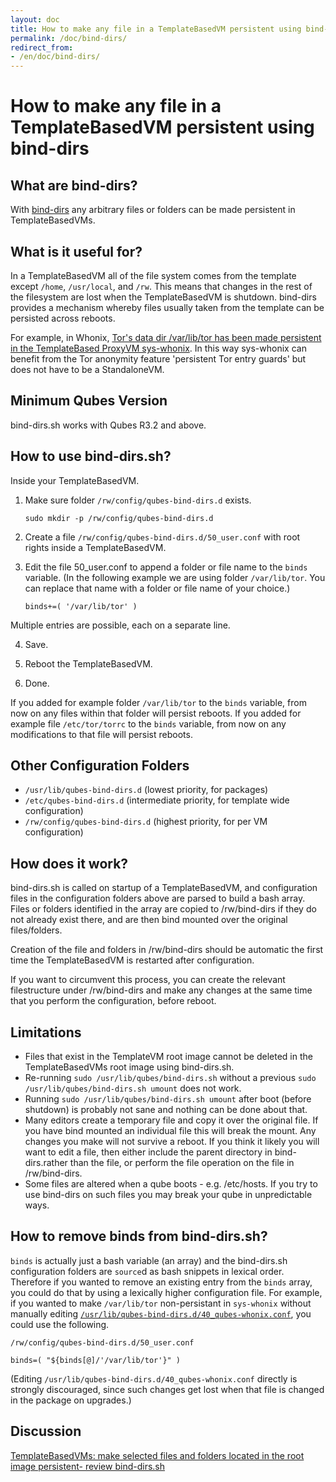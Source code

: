 ```yaml
---
layout: doc
title: How to make any file in a TemplateBasedVM persistent using bind-dirs
permalink: /doc/bind-dirs/
redirect_from:
- /en/doc/bind-dirs/
---
```


# How to make any file in a TemplateBasedVM persistent using bind-dirs #

## What are bind-dirs? ##

With [bind-dirs](https://github.com/QubesOS/qubes-core-agent-linux/blob/master/vm-systemd/bind-dirs.sh)
any arbitrary files or folders can be made persistent in TemplateBasedVMs.

## What is it useful for? ##

In a TemplateBasedVM all of the file system comes from the template except `/home`, `/usr/local`, and `/rw`.
This means that changes in the rest of the filesystem are lost when the TemplateBasedVM is shutdown.
bind-dirs provides a mechanism whereby files usually taken from the template can be persisted across reboots.

For example, in Whonix, [Tor's data dir /var/lib/tor has been made persistent in the TemplateBased ProxyVM sys-whonix](https://github.com/Whonix/qubes-whonix/blob/8438d13d75822e9ea800b9eb6024063f476636ff/usr/lib/qubes-bind-dirs.d/40_qubes-whonix.conf#L5). 
In this way sys-whonix can benefit from the Tor anonymity feature 'persistent Tor entry guards' but does not have to be a StandaloneVM.

## Minimum Qubes Version ##

bind-dirs.sh works with Qubes R3.2 and above.

## How to use bind-dirs.sh? ##

Inside your TemplateBasedVM.

1. Make sure folder `/rw/config/qubes-bind-dirs.d` exists.

       sudo mkdir -p /rw/config/qubes-bind-dirs.d

2. Create a file `/rw/config/qubes-bind-dirs.d/50_user.conf` with root rights inside a TemplateBasedVM.

3. Edit the file 50_user.conf to append a folder or file name to the `binds` variable. (In the following example we are using folder `/var/lib/tor`. You can replace that name with a folder or file name of your choice.)

       binds+=( '/var/lib/tor' )

Multiple entries are possible, each on a separate line.

4. Save.

5. Reboot the TemplateBasedVM.

6. Done.

If you added for example folder `/var/lib/tor` to the `binds` variable, from now on any files within that folder will persist reboots. If you added for example file `/etc/tor/torrc` to the `binds` variable, from now on any modifications to that file will persist reboots.

## Other Configuration Folders ##

* `/usr/lib/qubes-bind-dirs.d` (lowest priority, for packages)
* `/etc/qubes-bind-dirs.d`  (intermediate priority, for template wide configuration)
* `/rw/config/qubes-bind-dirs.d` (highest priority, for per VM configuration)

## How does it work? ##

bind-dirs.sh is called on startup of a TemplateBasedVM, and configuration files in the configuration folders above are parsed to build a bash array.
Files or folders identified in the array are copied to /rw/bind-dirs if they do not already exist there, and are then bind mounted over the original files/folders.

Creation of the file and folders in /rw/bind-dirs should be automatic the first time the TemplateBasedVM is restarted after configuration.

If you want to circumvent this process, you can create the relevant filestructure under /rw/bind-dirs and make any changes at the same time that you perform the configuration, before reboot.


## Limitations ##

* Files that exist in the TemplateVM root image cannot be deleted in the TemplateBasedVMs root image using bind-dirs.sh.
* Re-running `sudo /usr/lib/qubes/bind-dirs.sh` without a previous `sudo /usr/lib/qubes/bind-dirs.sh umount` does not work.
* Running `sudo /usr/lib/qubes/bind-dirs.sh umount` after boot (before shutdown) is probably not sane and nothing can be done about that.
* Many editors create a temporary file and copy it over the original file. If you have bind mounted an individual file this will break the mount.
Any changes you make will not survive a reboot. If you think it likely you will want to edit a file, then either include the parent directory in bind-dirs.rather than the file, or perform the file operation on the file in /rw/bind-dirs.
* Some files are altered when a qube boots - e.g. /etc/hosts. If you try to use bind-dirs on such files you may break your qube in unpredictable ways.


## How to remove binds from bind-dirs.sh? ##

`binds` is actually just a bash variable (an array) and the bind-dirs.sh configuration folders are `source`d as bash snippets in lexical order. 
Therefore if you wanted to remove an existing entry from the `binds` array, you could do that by using a lexically higher configuration file. 
For example, if you wanted to make `/var/lib/tor` non-persistant in `sys-whonix` without manually editing [`/usr/lib/qubes-bind-dirs.d/40_qubes-whonix.conf`](https://github.com/Whonix/qubes-whonix/blob/master/usr/lib/qubes-bind-dirs.d/40_qubes-whonix.conf), you could use the following.

`/rw/config/qubes-bind-dirs.d/50_user.conf`

~~~
binds=( "${binds[@]/'/var/lib/tor'}" )
~~~

(Editing `/usr/lib/qubes-bind-dirs.d/40_qubes-whonix.conf` directly is strongly discouraged, since such changes get lost when that file is changed in the package on upgrades.)

## Discussion ##

[TemplateBasedVMs: make selected files and folders located in the root image persistent- review bind-dirs.sh](https://groups.google.com/forum/#!topic/qubes-devel/tcYQ4eV-XX4/discussion)

